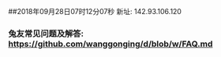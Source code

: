 ##2018年09月28日07时12分07秒 新址: 142.93.106.120
### 兔友常见问题及解答: https://github.com/wanggonging/d/blob/w/FAQ.md
